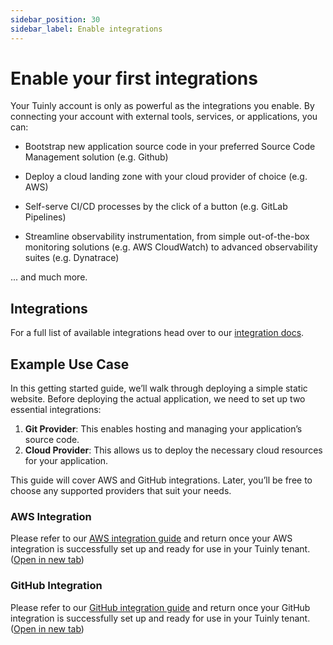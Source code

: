 ```yaml
---
sidebar_position: 30
sidebar_label: Enable integrations
---
```


# Enable your first integrations

Your Tuinly account is only as powerful as the integrations you enable. By connecting your account with external tools, services, or applications, you can:

- Bootstrap new application source code in your preferred Source Code Management solution (e.g. Github)

- Deploy a cloud landing zone with your cloud provider of choice (e.g. AWS)

- Self-serve CI/CD processes by the click of a button (e.g. GitLab Pipelines)

- Streamline observability instrumentation, from simple out-of-the-box monitoring solutions (e.g. AWS CloudWatch) to advanced observability suites (e.g. Dynatrace)

... and much more.

## Integrations

For a full list of available integrations head over to our [integration docs](../guides/integrations).

## Example Use Case

In this getting started guide, we’ll walk through deploying a simple static website. Before deploying the actual application, we need to set up two essential integrations:

1. **Git Provider**: This enables hosting and managing your application’s source code.
1. **Cloud Provider**: This allows us to deploy the necessary cloud resources for your application.

This guide will cover AWS and GitHub integrations. Later, you’ll be free to choose any supported providers that suit your needs.

### AWS Integration

Please refer to our [AWS integration guide](../guides/integrations/aws) and return once your AWS integration is successfully set up and ready for use in your Tuinly tenant. (<a href="../guides/integrations/aws" target="_blank">Open in new tab</a>)

### GitHub Integration

Please refer to our [GitHub integration guide](../guides/integrations/github) and return once your GitHub integration is successfully set up and ready for use in your Tuinly tenant. (<a href="../guides/integrations/github" target="_blank">Open in new tab</a>)
